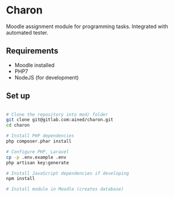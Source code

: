 # Charon

Moodle assignment module for programming tasks. Integrated with automated tester.


## Requirements

* Moodle installed
* PHP7
* NodeJS (for development)


## Set up

```bash

# Clone the repository into mod/ folder
git clone git@gitlab.com:ained/charon.git
cd charon

# Install PHP dependencies
php composer.phar install

# Configure PHP, Laravel
cp -p .env.example .env
php artisan key:generate

# Install JavaScript dependencies if developing
npm install

# Install module in Moodle (creates database)

```

